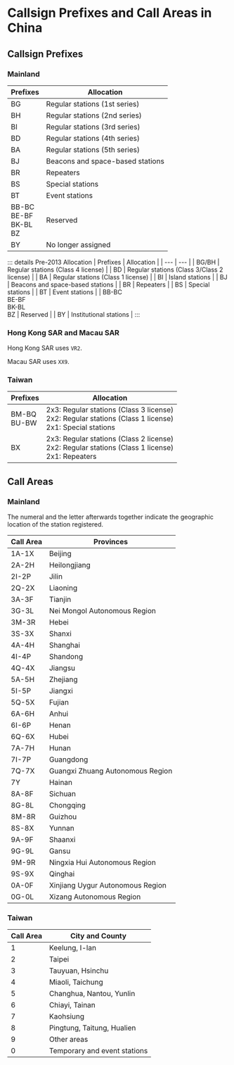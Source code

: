 # Callsign Prefixes and Call Areas in China

## Callsign Prefixes

### Mainland
| Prefixes | Allocation |
| --- | --- |
| BG | Regular stations (1st series) |
| BH | Regular stations (2nd series) |
| BI | Regular stations (3rd series) |
| BD | Regular stations (4th series) |
| BA | Regular stations (5th series) |
| BJ | Beacons and space-based stations |
| BR | Repeaters |
| BS | Special stations |
| BT | Event stations |
| BB-BC<br>BE-BF<br>BK-BL<br>BZ | Reserved |
| BY | No longer assigned |

::: details Pre-2013 Allocation
| Prefixes | Allocation |
| --- | --- |
| BG/BH | Regular stations (Class 4 license) |
| BD | Regular stations (Class 3/Class 2 license) |
| BA | Regular stations (Class 1 license) |
| BI | Island stations |
| BJ | Beacons and space-based stations |
| BR | Repeaters |
| BS | Special stations |
| BT | Event stations |
| BB-BC<br>BE-BF<br>BK-BL<br>BZ | Reserved |
| BY | Institutional stations |
:::

### Hong Kong SAR and Macau SAR
Hong Kong SAR uses `VR2`.

Macau SAR uses `XX9`.

### Taiwan
| Prefixes | Allocation |
| --- | --- |
| BM-BQ<br>BU-BW | 2x3: Regular stations (Class 3 license)<br>2x2: Regular stations (Class 1 license)<br>2x1: Special stations |
| BX | 2x3: Regular stations (Class 2 license)<br>2x2: Regular stations (Class 1 license)<br>2x1: Repeaters |

## Call Areas

### Mainland
The numeral and the letter afterwards together indicate the geographic location of the station registered.

| Call Area | Provinces |
| --- | --- |
| 1A-1X | Beijing |
| 2A-2H | Heilongjiang |
| 2I-2P | Jilin |
| 2Q-2X | Liaoning |
| 3A-3F | Tianjin |
| 3G-3L | Nei Mongol Autonomous Region |
| 3M-3R | Hebei |
| 3S-3X | Shanxi |
| 4A-4H | Shanghai |
| 4I-4P | Shandong |
| 4Q-4X | Jiangsu |
| 5A-5H | Zhejiang |
| 5I-5P | Jiangxi |
| 5Q-5X | Fujian |
| 6A-6H | Anhui |
| 6I-6P | Henan |
| 6Q-6X | Hubei |
| 7A-7H | Hunan |
| 7I-7P | Guangdong |
| 7Q-7X | Guangxi Zhuang Autonomous Region |
| 7Y | Hainan |
| 8A-8F | Sichuan |
| 8G-8L | Chongqing |
| 8M-8R | Guizhou |
| 8S-8X | Yunnan |
| 9A-9F | Shaanxi |
| 9G-9L | Gansu |
| 9M-9R | Ningxia Hui Autonomous Region |
| 9S-9X | Qinghai |
| 0A-0F | Xinjiang Uygur Autonomous Region |
| 0G-0L | Xizang Autonomous Region |

### Taiwan
| Call Area | City and County |
| --- | --- |
| 1 | Keelung, I-lan |
| 2 | Taipei |
| 3 | Tauyuan, Hsinchu |
| 4 | Miaoli, Taichung |
| 5 | Changhua, Nantou, Yunlin |
| 6 | Chiayi, Tainan |
| 7 | Kaohsiung |
| 8 | Pingtung, Taitung, Hualien |
| 9 | Other areas |
| 0 | Temporary and event stations |